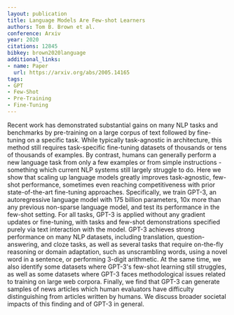 ```yaml
---
layout: publication
title: Language Models Are Few-shot Learners
authors: Tom B. Brown et al.
conference: Arxiv
year: 2020
citations: 12845
bibkey: brown2020language
additional_links:
- name: Paper
  url: https://arxiv.org/abs/2005.14165
tags:
- GPT
- Few-Shot
- Pre-Training
- Fine-Tuning
---
```

Recent work has demonstrated substantial gains on many NLP tasks and
benchmarks by pre-training on a large corpus of text followed by fine-tuning on
a specific task. While typically task-agnostic in architecture, this method
still requires task-specific fine-tuning datasets of thousands or tens of
thousands of examples. By contrast, humans can generally perform a new language
task from only a few examples or from simple instructions - something which
current NLP systems still largely struggle to do. Here we show that scaling up
language models greatly improves task-agnostic, few-shot performance, sometimes
even reaching competitiveness with prior state-of-the-art fine-tuning
approaches. Specifically, we train GPT-3, an autoregressive language model with
175 billion parameters, 10x more than any previous non-sparse language model,
and test its performance in the few-shot setting. For all tasks, GPT-3 is
applied without any gradient updates or fine-tuning, with tasks and few-shot
demonstrations specified purely via text interaction with the model. GPT-3
achieves strong performance on many NLP datasets, including translation,
question-answering, and cloze tasks, as well as several tasks that require
on-the-fly reasoning or domain adaptation, such as unscrambling words, using a
novel word in a sentence, or performing 3-digit arithmetic. At the same time,
we also identify some datasets where GPT-3's few-shot learning still struggles,
as well as some datasets where GPT-3 faces methodological issues related to
training on large web corpora. Finally, we find that GPT-3 can generate samples
of news articles which human evaluators have difficulty distinguishing from
articles written by humans. We discuss broader societal impacts of this finding
and of GPT-3 in general.